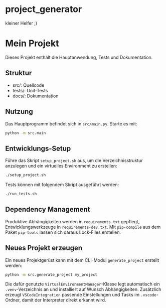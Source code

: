 # project_generator

kleiner Helfer ;)

# Mein Projekt

Dieses Projekt enthält die Hauptanwendung, Tests und Dokumentation.

## Struktur

* src/: Quellcode
* tests/: Unit-Tests
* docs/: Dokumentation

## Nutzung

Das Hauptprogramm befindet sich in `src/main.py`. Starte es mit:

```bash
python -m src.main
```

## Entwicklungs-Setup

Führe das Skript `setup_project.sh` aus, um die Verzeichnisstruktur anzulegen und ein virtuelles Environment zu erstellen:

```bash
./setup_project.sh
```

Tests können mit folgendem Skript ausgeführt werden:

```bash
./run_tests.sh
```

## Dependency Management

Produktive Abhängigkeiten werden in `requirements.txt` gepflegt, Entwicklungswerkzeuge in `requirements-dev.txt`. Mit `pip-compile` aus dem Paket `pip-tools` lassen sich daraus Lock-Files erstellen.

## Neues Projekt erzeugen

Ein neues Projektgerüst kann mit dem CLI-Modul `generate_project` erstellt werden:

```bash
python -m src.generate_project my_project
```

Die dafür genutzte `VirtualEnvironmentManager`-Klasse legt automatisch ein
`.venv`-Verzeichnis an und installiert auf Wunsch Abhängigkeiten.
Zusätzlich erzeugt `VSCodeIntegration` passende Einstellungen und Tasks im
`.vscode`-Ordner, damit der Interpreter direkt erkannt wird.
